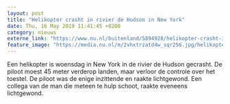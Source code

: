 ```yaml
---
layout: post
title: "Helikopter crasht in rivier de Hudson in New York"
date: Thu, 16 May 2019 11:41:45 +0200
category: nieuws
externe_link: "https://www.nu.nl/buitenland/5894928/helikopter-crasht-in-rivier-de-hudson-in-new-york.html"
feature_image: "https://media.nu.nl/m/2vhxtrzatd4w_sqr256.jpg/helikopter-crasht-in-rivier-de-hudson-in-new-york.jpg"
---
```


Een helikopter is woensdag in New York in de rivier de Hudson gecrasht. De piloot moest 45 meter verderop landen, maar verloor de controle over het toestel. De piloot was de enige inzittende en raakte lichtgewond. Een collega van de man die meteen te hulp schoot, raakte eveneens lichtgewond.
